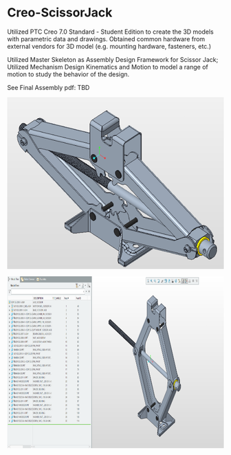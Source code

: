 # Creo-ScissorJack
Utilized PTC Creo 7.0 Standard - Student Edition to create the 3D models with parametric data and drawings. Obtained common hardware from external vendors for 3D model (e.g. mounting hardware, fasteners, etc.)</br>

Utilized Master Skeleton as Assembly Design Framework for Scissor Jack; Utilized Mechanism Design Kinematics and Motion to model a range of motion to study the behavior of the design.

See Final Assembly pdf: TBD </br>

<p align="center">
  <img src=https://github.com/schu-lab/Creo-ScissorJack/blob/main/1.PNG?raw=true alt="animated" height="400" /></br>
</p>

<p align="center">
  <img src=https://github.com/schu-lab/Creo-ScissorJack/blob/main/2.PNG?raw=true alt="animated" height="400" /></br>
</p>

